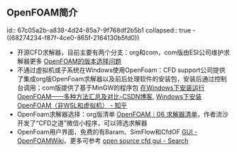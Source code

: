 ## OpenFOAM简介
id:: 67c05a2b-a838-4d24-85a7-9f768df2b5b1
collapsed:: true
	- ((68274234-f87f-4ce0-865f-2164130b5fd0))
- 开源CFD求解器，目前主要有两个分支：org和com，com版由ESI公司维护求解器更多 [OpenFOAM的版本选择问题](https://www.topcfd.cn/18754/)
- 不通过虚拟机或子系统在Windows使用OpenFoam：CFD support公司提供了集成org版OpenFoam求解器以及前后处理软件的安装包，安装后通过控制台调用；com版提供了基于MinGW的程序包 [在Windows下安装运行OpenFOAM——多种方法汇总及对比-CSDN博客](https://blog.csdn.net/FastCAE/article/details/131664627), [Windows下安装OpenFOAM（非WSL和虚拟机） - 知乎](https://zhuanlan.zhihu.com/p/210777466)
- OpenFoam求解器选择：org版清单 [OpenFOAM｜06 求解器清单](https://www.topcfd.cn/12089/)，作者流沙开发了“CFD之道”微信小程序，可以筛选求解器
- OpenFoam用户界面，免费的有Baram、SimFlow和CfdOF [GUI - OpenFOAMWiki](https://openfoamwiki.net/index.php/GUI)，更多可参考 [open source cfd gui - Search](https://www.bing.com/search?q=open+source+cfd+gui&qs=n&form=QBRE&sp=-1&lq=0&pq=open+source+cfd+gui&sc=12-19&sk=&cvid=BCAED068153C430F9E4DBFFCDD74035D)